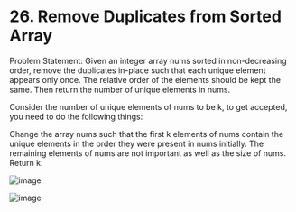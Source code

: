 # 26. Remove Duplicates from Sorted Array

Problem Statement: Given an integer array nums sorted in non-decreasing order, remove the duplicates in-place such that each unique element appears only once. The relative order of the elements should be kept the same. Then return the number of unique elements in nums.

Consider the number of unique elements of nums to be k, to get accepted, you need to do the following things:

Change the array nums such that the first k elements of nums contain the unique elements in the order they were present in nums initially. The remaining elements of nums are not important as well as the size of nums.
Return k.

![image](https://github.com/aryanv175/leetcode-daily/assets/91381804/a85927c3-6ccd-46c7-ae62-71e9471c71c3)

![image](https://github.com/aryanv175/leetcode-daily/assets/91381804/48d0768c-a4d3-4156-bbeb-5d05a4c9e125)
